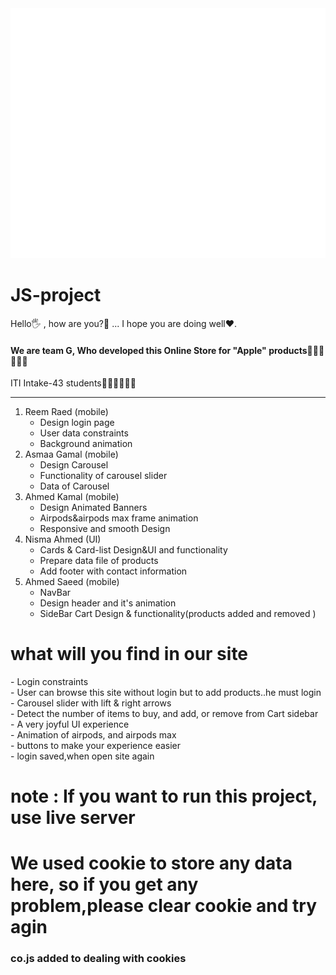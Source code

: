 <img src="header.svg" width="800" height="400">

# JS-project

<p>Hello🖐 , how are you?🤔 ... I hope you are doing well❤️.
<h4>We are team G, Who developed this Online Store for "Apple" products🧑🏻‍💻👨🏻‍💻</h4>

<p>ITI Intake-43 students👨🏻‍🎓👩🏻‍🎓</p>
<hr>
<ol>
  <li>Reem Raed (mobile)
    <ul>
      <li>Design login page</li>
      <li>User data constraints</li>
      <li>Background animation</li>
    </ul>
  </li>
  <li>Asmaa Gamal (mobile)
    <ul>
      <li>Design Carousel</li>
      <li>Functionality of carousel slider</li>
      <li>Data of Carousel</li>
    </ul>
  </li>
  <li>Ahmed Kamal (mobile)
    <ul>
      <li>Design Animated Banners</li>
      <li>Airpods&airpods max frame animation</li>
      <li>Responsive and smooth Design</li>
    </ul>
  </li>
  <li>Nisma Ahmed (UI)
    <ul>
      <li>Cards & Card-list Design&UI and functionality</li>
      <li>Prepare data file of products</li>
      <li>Add footer with contact information</li>
    </ul>
  </li>
  <li>Ahmed Saeed (mobile)
    <ul>
      <li>NavBar</li>
      <li>Design header and it's animation</li>
      <li>SideBar Cart Design & functionality(products added and removed )</li>
    </ul>
  </li>
</ol>
<h1><b>what will you find in our site</b></h1>
  - Login constraints<br>
  - User can browse this site without login but to add products..he must login<br>
  - Carousel slider with lift & right arrows<br>
  - Detect the number of items to buy, and add, or remove from Cart sidebar<br>
  - A very joyful UI experience<br>
  - Animation of airpods, and airpods max<br>
  - buttons to make your experience easier<br>
  - login saved,when open site again<br>
 
<h1>note : If you want to run this project, use live server</h1>
<h1>We used cookie to store any data here, so if you get any problem,please clear cookie and try agin</h1> 

<h3>co.js added to dealing with cookies</h3>
